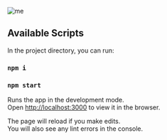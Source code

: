 ![me](https://github.com/OduVanchikDev/card-offers/blob/master/gif-app-cian.gif)

## Available Scripts

In the project directory, you can run:
### `npm i`
### `npm start`

Runs the app in the development mode.<br />
Open [http://localhost:3000](http://localhost:3000) to view it in the browser.

The page will reload if you make edits.<br />
You will also see any lint errors in the console.





